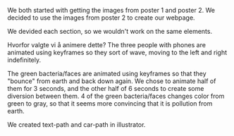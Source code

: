 We both started with getting the images from poster 1 and poster 2. 
We decided to use the images from poster 2 to create our webpage.

We devided each section, so we wouldn't work on the same elements.

Hvorfor valgte vi å animere dette?
The three people with phones are animated using keyframes so they sort of wave, moving to the left and right indefinitely.

The green bacteria/faces are animated using keyframes so that they "bounce" from earth and back down again. We chose to animate half of them for 3 seconds, and the other half of 6 seconds to create some diversion between them.
4 of the green bacteria/faces changes color from green to gray, so that it seems more convincing that it is pollution from earth.

We created text-path and car-path in illustrator.